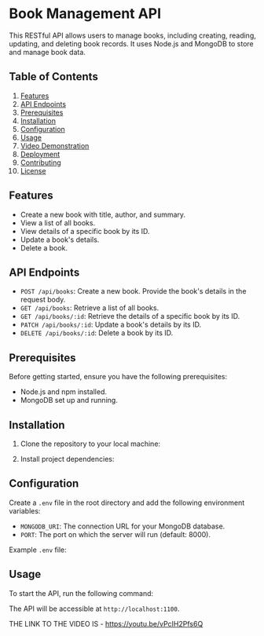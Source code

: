 # Book Management API

This RESTful API allows users to manage books, including creating, reading, updating, and deleting book records. It uses Node.js and MongoDB to store and manage book data.

## Table of Contents

1. [Features](#features)
2. [API Endpoints](#api-endpoints)
3. [Prerequisites](#prerequisites)
4. [Installation](#installation)
5. [Configuration](#configuration)
6. [Usage](#usage)
7. [Video Demonstration](#video-demonstration)
8. [Deployment](#deployment)
9. [Contributing](#contributing)
10. [License](#license)

## Features

- Create a new book with title, author, and summary.
- View a list of all books.
- View details of a specific book by its ID.
- Update a book's details.
- Delete a book.

## API Endpoints

- `POST /api/books`: Create a new book. Provide the book's details in the request body.
- `GET /api/books`: Retrieve a list of all books.
- `GET /api/books/:id`: Retrieve the details of a specific book by its ID.
- `PATCH /api/books/:id`: Update a book's details by its ID.
- `DELETE /api/books/:id`: Delete a book by its ID.

## Prerequisites

Before getting started, ensure you have the following prerequisites:

- Node.js and npm installed.
- MongoDB set up and running.

## Installation

1. Clone the repository to your local machine:

2. Install project dependencies:

## Configuration

Create a `.env` file in the root directory and add the following environment variables:

- `MONGODB_URI`: The connection URL for your MongoDB database.
- `PORT`: The port on which the server will run (default: 8000).

Example `.env` file:

## Usage

To start the API, run the following command:

The API will be accessible at `http://localhost:1100`.

THE LINK TO THE VIDEO IS - https://youtu.be/vPcIH2Pfs6Q
